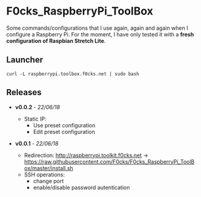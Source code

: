 # F0cks_RaspberryPi_ToolBox
Some commands/configurations that I use again, again and again when I configure a Raspberry Pi. For the moment, I have only tested it with a **fresh configuration of Raspbian Stretch Lite**.

## Launcher
```
curl -L raspberrypi.toolbox.f0cks.net | sudo bash
```
## Releases
* **v0.0.2** - *22/06/18*
  * Static IP: 
    * Use preset configuration
    * Edit preset configuration

* **v0.0.1** - *22/06/18*
  * Redirection: http://raspberrypi.toolkit.f0cks.net -> https://raw.githubusercontent.com/F0cks/F0cks_RaspberryPi_ToolBox/master/install.sh
  * SSH operations: 
    * change port
    * enable/disable password autentication
